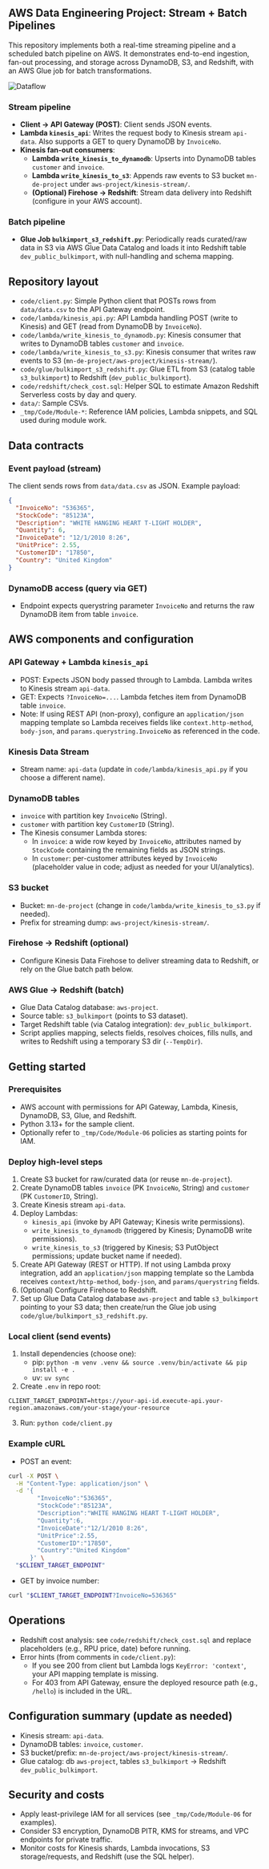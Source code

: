 ## AWS Data Engineering Project: Stream + Batch Pipelines

This repository implements both a real-time streaming pipeline and a scheduled batch pipeline on AWS. It demonstrates end-to-end ingestion, fan-out processing, and storage across DynamoDB, S3, and Redshift, with an AWS Glue job for batch transformations.

![Dataflow](assets/dataflow-diagram.png)

### Stream pipeline
- **Client → API Gateway (POST)**: Client sends JSON events.
- **Lambda `kinesis_api`**: Writes the request body to Kinesis stream `api-data`. Also supports a GET to query DynamoDB by `InvoiceNo`.
- **Kinesis fan-out consumers**:
  - **Lambda `write_kinesis_to_dynamodb`**: Upserts into DynamoDB tables `customer` and `invoice`.
  - **Lambda `write_kinesis_to_s3`**: Appends raw events to S3 bucket `mn-de-project` under `aws-project/kinesis-stream/`.
  - **(Optional) Firehose → Redshift**: Stream data delivery into Redshift (configure in your AWS account).

### Batch pipeline
- **Glue Job `bulkimport_s3_redshift.py`**: Periodically reads curated/raw data in S3 via AWS Glue Data Catalog and loads it into Redshift table `dev_public_bulkimport`, with null-handling and schema mapping.

## Repository layout
- `code/client.py`: Simple Python client that POSTs rows from `data/data.csv` to the API Gateway endpoint.
- `code/lambda/kinesis_api.py`: API Lambda handling POST (write to Kinesis) and GET (read from DynamoDB by `InvoiceNo`).
- `code/lambda/write_kinesis_to_dynamodb.py`: Kinesis consumer that writes to DynamoDB tables `customer` and `invoice`.
- `code/lambda/write_kinesis_to_s3.py`: Kinesis consumer that writes raw events to S3 (`mn-de-project/aws-project/kinesis-stream/`).
- `code/glue/bulkimport_s3_redshift.py`: Glue ETL from S3 (catalog table `s3_bulkimport`) to Redshift (`dev_public_bulkimport`).
- `code/redshift/check_cost.sql`: Helper SQL to estimate Amazon Redshift Serverless costs by day and query.
- `data/`: Sample CSVs.
- `_tmp/Code/Module-*`: Reference IAM policies, Lambda snippets, and SQL used during module work.

## Data contracts
### Event payload (stream)
The client sends rows from `data/data.csv` as JSON. Example payload:

```json
{
  "InvoiceNo": "536365",
  "StockCode": "85123A",
  "Description": "WHITE HANGING HEART T-LIGHT HOLDER",
  "Quantity": 6,
  "InvoiceDate": "12/1/2010 8:26",
  "UnitPrice": 2.55,
  "CustomerID": "17850",
  "Country": "United Kingdom"
}
```

### DynamoDB access (query via GET)
- Endpoint expects querystring parameter `InvoiceNo` and returns the raw DynamoDB item from table `invoice`.

## AWS components and configuration
### API Gateway + Lambda `kinesis_api`
- POST: Expects JSON body passed through to Lambda. Lambda writes to Kinesis stream `api-data`.
- GET: Expects `?InvoiceNo=...`. Lambda fetches item from DynamoDB table `invoice`.
- Note: If using REST API (non-proxy), configure an `application/json` mapping template so Lambda receives fields like `context.http-method`, `body-json`, and `params.querystring.InvoiceNo` as referenced in the code.

### Kinesis Data Stream
- Stream name: `api-data` (update in `code/lambda/kinesis_api.py` if you choose a different name).

### DynamoDB tables
- `invoice` with partition key `InvoiceNo` (String).
- `customer` with partition key `CustomerID` (String).
- The Kinesis consumer Lambda stores:
  - In `invoice`: a wide row keyed by `InvoiceNo`, attributes named by `StockCode` containing the remaining fields as JSON strings.
  - In `customer`: per-customer attributes keyed by `InvoiceNo` (placeholder value in code; adjust as needed for your UI/analytics).

### S3 bucket
- Bucket: `mn-de-project` (change in `code/lambda/write_kinesis_to_s3.py` if needed).
- Prefix for streaming dump: `aws-project/kinesis-stream/`.

### Firehose → Redshift (optional)
- Configure Kinesis Data Firehose to deliver streaming data to Redshift, or rely on the Glue batch path below.

### AWS Glue → Redshift (batch)
- Glue Data Catalog database: `aws-project`.
- Source table: `s3_bulkimport` (points to S3 dataset).
- Target Redshift table (via Catalog integration): `dev_public_bulkimport`.
- Script applies mapping, selects fields, resolves choices, fills nulls, and writes to Redshift using a temporary S3 dir (`--TempDir`).

## Getting started
### Prerequisites
- AWS account with permissions for API Gateway, Lambda, Kinesis, DynamoDB, S3, Glue, and Redshift.
- Python 3.13+ for the sample client.
- Optionally refer to `_tmp/Code/Module-06` policies as starting points for IAM.

### Deploy high-level steps
1) Create S3 bucket for raw/curated data (or reuse `mn-de-project`).
2) Create DynamoDB tables `invoice` (PK `InvoiceNo`, String) and `customer` (PK `CustomerID`, String).
3) Create Kinesis stream `api-data`.
4) Deploy Lambdas:
   - `kinesis_api` (invoke by API Gateway; Kinesis write permissions).
   - `write_kinesis_to_dynamodb` (triggered by Kinesis; DynamoDB write permissions).
   - `write_kinesis_to_s3` (triggered by Kinesis; S3 PutObject permissions; update bucket name if needed).
5) Create API Gateway (REST or HTTP). If not using Lambda proxy integration, add an `application/json` mapping template so the Lambda receives `context/http-method`, `body-json`, and `params/querystring` fields.
6) (Optional) Configure Firehose to Redshift.
7) Set up Glue Data Catalog database `aws-project` and table `s3_bulkimport` pointing to your S3 data; then create/run the Glue job using `code/glue/bulkimport_s3_redshift.py`.

### Local client (send events)
1) Install dependencies (choose one):
   - pip: `python -m venv .venv && source .venv/bin/activate && pip install -e .`
   - uv: `uv sync`
2) Create `.env` in repo root:
```
CLIENT_TARGET_ENDPOINT=https://your-api-id.execute-api.your-region.amazonaws.com/your-stage/your-resource
```
3) Run: `python code/client.py`

### Example cURL
- POST an event:
```bash
curl -X POST \
  -H "Content-Type: application/json" \
  -d '{
        "InvoiceNo":"536365",
        "StockCode":"85123A",
        "Description":"WHITE HANGING HEART T-LIGHT HOLDER",
        "Quantity":6,
        "InvoiceDate":"12/1/2010 8:26",
        "UnitPrice":2.55,
        "CustomerID":"17850",
        "Country":"United Kingdom"
      }' \
  "$CLIENT_TARGET_ENDPOINT"
```

- GET by invoice number:
```bash
curl "$CLIENT_TARGET_ENDPOINT?InvoiceNo=536365"
```

## Operations
- Redshift cost analysis: see `code/redshift/check_cost.sql` and replace placeholders (e.g., RPU price, date) before running.
- Error hints (from comments in `code/client.py`):
  - If you see 200 from client but Lambda logs `KeyError: 'context'`, your API mapping template is missing.
  - For 403 from API Gateway, ensure the deployed resource path (e.g., `/hello`) is included in the URL.

## Configuration summary (update as needed)
- Kinesis stream: `api-data`.
- DynamoDB tables: `invoice`, `customer`.
- S3 bucket/prefix: `mn-de-project/aws-project/kinesis-stream/`.
- Glue catalog: db `aws-project`, tables `s3_bulkimport` → Redshift `dev_public_bulkimport`.

## Security and costs
- Apply least-privilege IAM for all services (see `_tmp/Code/Module-06` for examples).
- Consider S3 encryption, DynamoDB PITR, KMS for streams, and VPC endpoints for private traffic.
- Monitor costs for Kinesis shards, Lambda invocations, S3 storage/requests, and Redshift (use the SQL helper).
